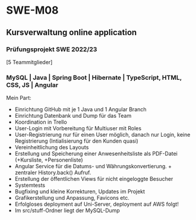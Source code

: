 # SWE-M08
## Kursverwaltung online application
### Prüfungsprojekt SWE 2022/23
[5 Teammitglieder]
### MySQL | Java | Spring Boot | Hibernate | TypeScript, HTML, CSS, JS | Angular


Mein Part:
- Einrichtung GitHub mit je 1 Java und 1 Angular Branch
- Einrichtung Datenbank und Dump für das Team
- Koordination in Trello
- User-Login mit Vorbereitung für Multiuser mit Roles
- User-Registrierung nur für einen User möglich, danach nur Login, keine Registrierung (Intialisierung für den Kunden quasi)
- Vereinheitlichung des Layouts
- Erstellung und Speicherung einer Anwesenheitsliste als PDF-Datei (+Kursliste, +Personenliste)
- Angular Service für die Datums- und Währungskonvertierung. + zentraler History.back() Aufruf.
- Erstellung der öffentlichen Views für nicht eingeloggte Besucher
- Systemtests
- Bugfixing und kleine Korrekturen, Updates im Projekt
- Grafikerstellung und Anpassung, Favicons etc.
- Erfolgloses deployment auf Uni-Server, deployment auf AWS folgt!
- Im src/stuff-Ordner liegt der MySQL-Dump

